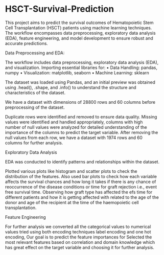 # HSCT-Survival-Prediction

This project aims to predict the survival outcomes of Hematopoietic Stem Cell Transplantation (HSCT) patients using machine learning techniques. The workflow encompasses data preprocessing, exploratory data analysis (EDA), feature engineering, and model development to ensure robust and accurate predictions.

Data Preprocessing and EDA:

The workflow includes data preprocessing, exploratory data analysis (EDA), and visualization.
Importing essential libraries for:
•	Data Handling: pandas, numpy
•	Visualization: matplotlib, seaborn
•	Machine Learning: sklearn

The dataset was loaded using Pandas, and an initial preview was obtained using .head(), .shape, and .info() to understand the structure and characteristics of the dataset.

We have a dataset with dimensions of 28800 rows and 60 columns before preprocessing of the dataset.

Duplicate rows were identified and removed to ensure data quality.
Missing values were identified and handled appropriately, columns with high number of null values were analyzed for detailed understanding of the importance of the columns to predict the target variable. After removing the null values from each row, we have a dataset with 1974 rows and 60 columns for further analysis.

Exploratory Data Analysis

EDA was conducted to identify patterns and relationships within the dataset.

Plotted various plots like histogram and scatter plots to check the distribution of the features. Also used bar plots to check how each variable affects the survival chances and how long it takes if there is any chance of reoccurrence of the disease conditions or time for graft rejection i.e., event free survival time.
Observing how graft type has affected the efs time for different patients and how it is getting affected with related to the  age of the donor and age of the recipient at the time of the haemopoietic cell transplantation.

Feature Engineering

For further analysis we converted all the categorical values to numerical values tried using both encoding techniques label encoding and one hot encoding, Our goal is to predict the feature importances for Selected the most relevant features based on correlation and domain knowledge which has great effect on the target variable and choosing it for further analysis.


